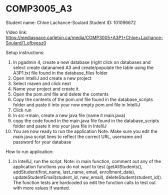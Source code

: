 # COMP3005_A3
Student name: Chloe Lachance-Soulard
Student ID: 101096672

Video link: https://mediaspace.carleton.ca/media/COMP3005+A3P1+Chloe+Lachance-Soulard/1_ofbyesz0

Setup instructions:
1. In pgadmin 4, create a new database (right click on databases and select create datanamed A3 and create/populate the table using the A3P1.txt file found in the database_files folder
2. Open IntelliJ and create a new project
3. Select maven and click next
4. Name your project and create it.
5. Open the pom.xml file and delete the contents
6. Copy the contents of the pom.xml file found in the database_scripts folder and paste it into your now empty pom.xml file in IntelliJ
7. Click run
8. In src->main, create a new java file (name it main.java)
9. copy the code found in the main.java file found in the database_scripts folder and paste it into your java file in IntelliJ
10. You are now ready to run the application
Note. Make sure you edit the main.java script lines to reflect the correct URL, username and password for your database 

How to run application:
1. In IntelliJ, run the script.
Note: in main function, comment out any of the application functions you do not want to test (getAllStudents(), addStudent(first_name, last_name, email, enrollment_date), updateStudentEmail(student_id, new_email), deleteStudent(student_id)). The function tests are hardcoded so edit the function calls to test out with more values if wanted.  
